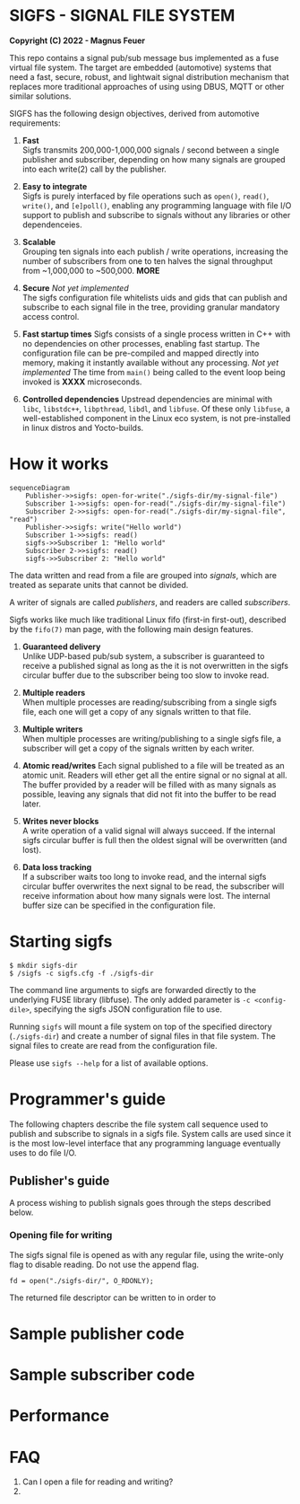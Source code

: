 # SIGFS - SIGNAL FILE SYSTEM 
**Copyright (C) 2022 - Magnus Feuer**

This repo contains a signal pub/sub message bus implemented as a fuse
virtual file system.  The target are embedded (automotive) systems
that need a fast, secure, robust, and lightwait signal distribution
mechanism that replaces more traditional approaches of using using
DBUS, MQTT or other similar solutions.

SIGFS has the following design objectives, derived from automotive
requirements:

1. **Fast**  
   Sigfs transmits 200,000-1,000,000 signals / second between a single
   publisher and subscriber, depending on how many signals are grouped
   into each write(2) call by the publisher.

3. **Easy to integrate**  
   Sigfs is purely interfaced by file operations such as `open()`,
   `read()`, `write()`, and `[e]poll()`, enabling any programming
   language with file I/O support to publish and subscribe to signals
   without any libraries or other dependenceies.
   
2. **Scalable**  
   Grouping ten signals into each publish / write operations, increasing the number
   of subscribers from one to ten halves the signal throughput from ~1,000,000 to ~500,000.
   **MORE**

3. **Secure** *Not yet implemented*  
   The sigfs configuration file whitelists uids and gids that can
   publish and subscribe to each signal file in the tree, providing
   granular mandatory access control.
   
4. **Fast startup times** 
   Sigfs consists of a single process written in C++ with no
   dependencies on other processes, enabling fast startup.  The
   configuration file can be pre-compiled and mapped directly into
   memory, making it instantly available without any processing. *Not
   yet implemented* The time from `main()` being called to the event
   loop being invoked is **XXXX** microseconds.

4. **Controlled dependencies** 
    Upstread dependencies are minimal with `libc`, `libstdc++`,
   `libpthread`, `libdl`, and `libfuse`. Of these only `libfuse`, a
   well-established component in the Linux eco system, is not
   pre-installed in linux distros and Yocto-builds.
   

# How it works


```mermaid
sequenceDiagram
    Publisher->>sigfs: open-for-write("./sigfs-dir/my-signal-file")
    Subscriber 1->>sigfs: open-for-read("./sigfs-dir/my-signal-file")
    Subscriber 2->>sigfs: open-for-read("./sigfs-dir/my-signal-file", "read")
    Publisher->>sigfs: write("Hello world")
    Subscriber 1->>sigfs: read()
    sigfs->>Subscriber 1: "Hello world"
    Subscriber 2->>sigfs: read()
    sigfs->>Subscriber 2: "Hello world"
```

The data written and read from a file are grouped into *signals*,
which are treated as separate units that cannot be divided.

A writer of signals are called *publishers*, and readers are called
*subscribers*.

Sigfs works like much like traditional Linux fifo (first-in
first-out), described by the `fifo(7)` man page, with the following
main design features.

1. **Guaranteed delivery**  
   Unlike UDP-based pub/sub system, a subscriber is guaranteed to
   receive a published signal as long as the it is not overwritten
   in the sigfs circular buffer due to the subscriber being too slow
   to invoke read. 

1. **Multiple readers**  
   When multiple processes are reading/subscribing from a single sigfs
   file, each one will get a copy of any signals written to that file.

1. **Multiple writers**  
   When multiple processes are writing/publishing to a single sigfs
   file, a subscriber will get a copy of the signals written by each
   writer.

2. **Atomic read/writes**
   Each signal published to a file will be treated as an atomic
   unit. Readers will ether get all the entire signal or no signal at all.  
   The buffer provided by a reader will be filled with as many signals
   as possible, leaving any signals that did not fit into the buffer
   to be read later.

3. **Writes never blocks**  
   A write operation of a valid signal will always succeed. If the
   internal sigfs circular buffer is full then the oldest signal will
   be overwritten (and lost).

4. **Data loss tracking**  
   If a subscriber waits too long to invoke read, and the internal
   sigfs circular buffer overwrites the next signal to be read, the
   subscriber will receive information about how many signals were
   lost. The internal buffer size can be specified in the
   configuration file.

# Starting sigfs

    $ mkdir sigfs-dir
    $ /sigfs -c sigfs.cfg -f ./sigfs-dir 

The command line arguments to sigfs are forwarded directly to the
underlying FUSE library (libfuse).  The only added parameter is `-c
<config-dile>`, specifying the sigfs JSON configuration file to use.

Running `sigfs` will mount a file system on top of the specified
directory (`./sigfs-dir`) and create a number of signal files in that
file system. The signal files to create are read from the
configuration file.

Please use `sigfs --help` for a list of available options.

# Programmer's guide

The following chapters describe the file system call sequence used to
publish and subscribe to signals in a sigfs file. System calls are
used since it is the most low-level interface that any programming
language eventually uses to do file I/O.


## Publisher's guide
A process wishing to publish signals goes through the steps described below.


### Opening file for writing
The sigfs signal file is opened as with any regular file, using the
write-only flag to disable reading. Do not use the append flag.


    fd = open("./sigfs-dir/", O_RDONLY);

The returned file descriptor can be written to in order to 


# Sample publisher code

# Sample subscriber code
   
# Performance

# FAQ
1. Can I open a file for reading and writing?
2. 


